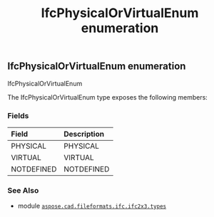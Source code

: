 ﻿---
title: IfcPhysicalOrVirtualEnum enumeration
second_title: Aspose.CAD for Python via .NET API References
description: 
type: docs
weight: 2600
url: /aspose.cad.fileformats.ifc.ifc2x3.types/ifcphysicalorvirtualenum/
is_root: false
---

## IfcPhysicalOrVirtualEnum enumeration

IfcPhysicalOrVirtualEnum



The IfcPhysicalOrVirtualEnum type exposes the following members:

### Fields
| Field | Description |
| :- | :- |
| PHYSICAL | PHYSICAL |
| VIRTUAL | VIRTUAL |
| NOTDEFINED | NOTDEFINED |



### See Also
* module [`aspose.cad.fileformats.ifc.ifc2x3.types`](..)
